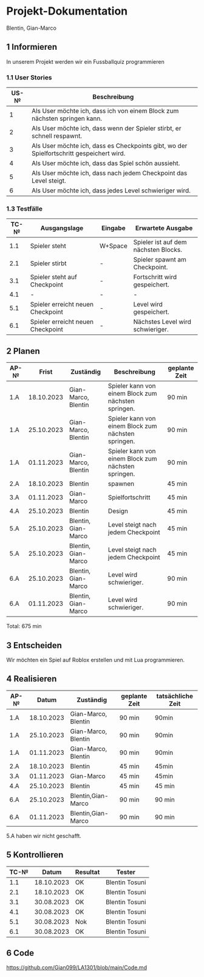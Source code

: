 # Projekt-Dokumentation 
 
Blentin, Gian-Marco

## 1 Informieren

In unserem Projekt werden wir ein Fussballquiz programmieren 


### 1.1 User Stories

| US-№ |   Beschreibung                       |
| ---- |   ---------------------------------- |
| 1     | Als User möchte ich, dass ich von einem Block zum nächsten springen kann.                                     |
| 2    | Als User möchte ich, dass wenn der Spieler stirbt, er schnell respawnt.                           |
| 3     | Als User möchte ich, dass es Checkpoints gibt, wo der Spielfortschritt gespeichert wird.                |
| 4    | Als User möchte ich, dass das Spiel schön aussieht.              |
| 5    | Als User möchte ich, dass nach jedem Checkpoint das Level steigt.              |
| 6  | Als User möchte ich, dass jedes Level schwieriger wird.              |
### 1.3 Testfälle

| TC-№ | Ausgangslage | Eingabe | Erwartete Ausgabe |
| ---- | ------------ | ------- | ----------------- |
| 1.1  |Spieler steht|W+Space|Spieler ist auf dem nächsten Blocks.        |
| 2.1 |Spieler stirbt |-         |Spieler spawnt am Checkpoint.               |
|3.1 |Spieler steht auf Checkpoint | -      |Fortschritt wird gespeichert.          |
|4.1 |- | -      |-        |
|5.1 |Spieler erreicht neuen Checkpoint | -      |Level wird gespeichert.        |
|6.1 |Spieler erreicht neuen Checkpoint  | -      |Nächstes Level wird schwieriger.       |

## 2 Planen

| AP-№ | Frist | Zuständig | Beschreibung | geplante Zeit |
| ---- | ----- | --------- | ------------ | ------------- |
| 1.A  |18.10.2023|Gian-Marco, Blentin|Spieler kann von einem Block zum nächsten springen.| 90 min              |
| 1.A  |25.10.2023|Gian-Marco, Blentin|Spieler kann von einem Block zum nächsten springen.| 90 min              |
| 1.A  |01.11.2023|Gian-Marco, Blentin|Spieler kann von einem Block zum nächsten springen.| 90 min              |
| 2.A  |18.10.2023|Blentin| spawnen            |    45 min           |
| 3.A  |01.11.2023|Gian-Marco| Spielfortschritt        |    45 min           |
| 4.A  |25.10.2023|Blentin| Design           |    45 min           |
| 5.A  |25.10.2023|Blentin, Gian-Marco| Level steigt nach jedem Checkpoint            |    45 min           |
| 5.A  |25.10.2023|Blentin, Gian-Marco| Level steigt nach jedem Checkpoint            |    45 min           |
| 6.A  |25.10.2023|Blentin, Gian-Marco| Level wird schwieriger.          |    90 min           |
| 6.A  |01.11.2023|Blentin, Gian-Marco| Level wird schwieriger.          |    90 min           |



Total: 675 min



## 3 Entscheiden
Wir möchten ein Spiel auf Roblox erstellen und mit Lua programmieren.




## 4 Realisieren

| AP-№ | Datum | Zuständig | geplante Zeit | tatsächliche Zeit |
| ---- | ----- | --------- | ------------- | ----------------- |
| 1.A  | 18.10.2023|Gian-Marco, Blentin|90 min  | 90min                    |
| 1.A  | 25.10.2023|Gian-Marco, Blentin|90 min  | 90min                    |
| 1.A  | 01.11.2023|Gian-Marco, Blentin|90 min  | 90min                    |
| 2.A  | 18.10.2023|Blentin|45 min  | 45min                    |
| 3.A  | 01.11.2023|Gian-Marco|45 min  | 45min                    |
| 4.A  |25.10.2023       | Blentin          |45 min               | 45 min                  |
| 6.A  |25.10.2023       | Blentin,Gian-Marco        |90 min               | 90 min                  |
| 6.A  |01.11.2023       | Blentin,Gian-Marco        |90 min               | 90 min                  |

5.A haben wir nicht geschafft.

## 5 Kontrollieren

| TC-№ | Datum | Resultat | Tester |
| ---- | ----- | -------- | ------ |
| 1.1  |18.10.2023|OK |Blentin Tosuni        |
| 2.1  |18.10.2023|OK |Blentin Tosuni        |
| 3.1  |30.08.2023|OK |Blentin Tosuni        |
| 4.1  |30.08.2023|OK |Blentin Tosuni        |
| 5.1  |30.08.2023|Nok |Blentin Tosuni        |
| 6.1  |30.08.2023|OK |Blentin Tosuni        |



## 6 Code

https://github.com/Gian099/LA1301/blob/main/Code.md
